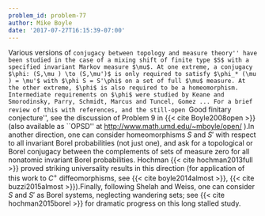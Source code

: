 ```yaml
---
problem_id: problem-77
author: Mike Boyle
date: '2017-07-27T16:15:39-07:00'
---
```

Various versions of ``conjugacy between topology and measure theory'' have
been studied in the case of a mixing shift of finite type $S$ with a specified
invariant Markov measure $\mu$. At one extreme, a conjugacy $\phi: (S,\mu )
\to (S,\mu')$ is only required to satisfy $\phi_* (\mu ) = \mu'$ with $\phi S
= S'\phi$ on a set of full $\mu$ measure. At the other extreme, $\phi$ is also
required to be a homeomorphism. Intermediate requirements on $\phi$ were
studied by Keane and Smorodinsky, Parry, Schmidt, Marcus and Tuncel, Gomez ...
For a brief review of this with references, and the still-open ``Good finitary
conjecture'', see the discussion of Problem 9 in {{< cite Boyle2008open >}}
(also available as ``OPSD'' at http://www.math.umd.edu/~mboyle/open/ ).In
another direction, one can consider homeomorphisms $S$ and $S'$ with respect
to all invariant Borel probabilities (not just one), and ask for a topological
or Borel conjugacy between the complements of sets of measure zero for all
nonatomic invariant Borel probabilities. Hochman {{< cite hochman2013full >}}
proved striking universality results in this direction (for application of
this work to $C^+$ diffeomorphisms, see {{< cite boyle2014almost >}}, {{< cite
buzzi2015almost >}}).Finally, following Shelah and Weiss, one can consider $S$
and $S'$ as Borel systems, neglecting wandering sets; see {{< cite
hochman2015borel >}} for dramatic progress on this long stalled study.

